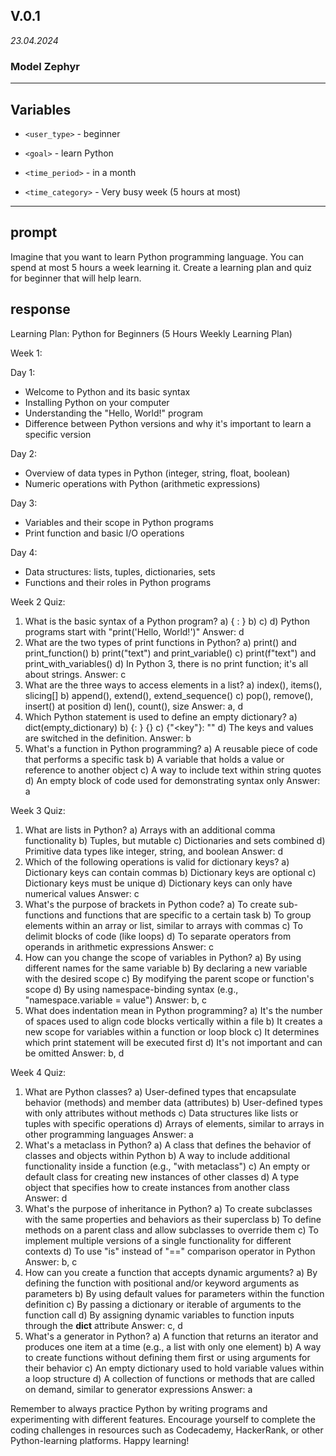 ## V.0.1
*23.04.2024*

### Model Zephyr
---
## Variables
- `<user_type>` - beginner

- `<goal>` - learn Python

- `<time_period>` - in a month

- `<time_category>` - Very busy week (5 hours at most)
---
## prompt
Imagine that you want to learn Python programming language. You can spend at most 5 hours a week learning it. Create a learning plan and quiz for beginner that will help learn.

## response
Learning Plan: Python for Beginners (5 Hours Weekly Learning Plan)

Week 1:

Day 1:

* Welcome to Python and its basic syntax
* Installing Python on your computer
* Understanding the "Hello, World!" program
* Difference between Python versions and why it's important to learn a specific version

Day 2:

* Overview of data types in Python (integer, string, float, boolean)
* Numeric operations with Python (arithmetic expressions)

Day 3:

* Variables and their scope in Python programs
* Print function and basic I/O operations

Day 4:

* Data structures: lists, tuples, dictionaries, sets
* Functions and their roles in Python programs

Week 2 Quiz:

1. What is the basic syntax of a Python program?
a) {<expression> : <statement>}
b) <expression><statement>
c) <expression><statements>
d) Python programs start with "print('Hello, World!')"
Answer: d
2. What are the two types of print functions in Python?
a) print() and print_function()
b) print("text") and print_variable()
c) print(f"text") and print_with_variables()
d) In Python 3, there is no print function; it's all about strings.
Answer: c
3. What are the three ways to access elements in a list?
a) index(), items(), slicing[]
b) append(), extend(), extend_sequence()
c) pop(), remove(), insert() at position
d) len(), count(), size
Answer: a, d
4. Which Python statement is used to define an empty dictionary?
a) dict(empty_dictionary)
b) {<key>: <value>} {}
c) {"<key"}: "<value>"
d) The keys and values are switched in the definition.
Answer: b
5. What's a function in Python programming?
a) A reusable piece of code that performs a specific task
b) A variable that holds a value or reference to another object
c) A way to include text within string quotes
d) An empty block of code used for demonstrating syntax only
Answer: a

Week 3 Quiz:

1. What are lists in Python?
a) Arrays with an additional comma functionality
b) Tuples, but mutable
c) Dictionaries and sets combined
d) Primitive data types like integer, string, and boolean
Answer: d
2. Which of the following operations is valid for dictionary keys?
a) Dictionary keys can contain commas
b) Dictionary keys are optional
c) Dictionary keys must be unique
d) Dictionary keys can only have numerical values
Answer: c
3. What's the purpose of brackets in Python code?
a) To create sub-functions and functions that are specific to a certain task
b) To group elements within an array or list, similar to arrays with commas
c) To delimit blocks of code (like loops)
d) To separate operators from operands in arithmetic expressions
Answer: c
4. How can you change the scope of variables in Python?
a) By using different names for the same variable
b) By declaring a new variable with the desired scope
c) By modifying the parent scope or function's scope
d) By using namespace-binding syntax (e.g., "namespace.variable = value")
Answer: b, c
5. What does indentation mean in Python programming?
a) It's the number of spaces used to align code blocks vertically within a file
b) It creates a new scope for variables within a function or loop block
c) It determines which print statement will be executed first
d) It's not important and can be omitted
Answer: b, d

Week 4 Quiz:

1. What are Python classes?
a) User-defined types that encapsulate behavior (methods) and member data (attributes)
b) User-defined types with only attributes without methods
c) Data structures like lists or tuples with specific operations
d) Arrays of elements, similar to arrays in other programming languages
Answer: a
2. What's a metaclass in Python?
a) A class that defines the behavior of classes and objects within Python
b) A way to include additional functionality inside a function (e.g., "with metaclass")
c) An empty or default class for creating new instances of other classes
d) A type object that specifies how to create instances from another class
Answer: d
3. What's the purpose of inheritance in Python?
a) To create subclasses with the same properties and behaviors as their superclass
b) To define methods on a parent class and allow subclasses to override them
c) To implement multiple versions of a single functionality for different contexts
d) To use "is" instead of "==" comparison operator in Python
Answer: b, c
4. How can you create a function that accepts dynamic arguments?
a) By defining the function with positional and/or keyword arguments as parameters
b) By using default values for parameters within the function definition
c) By passing a dictionary or iterable of arguments to the function call
d) By assigning dynamic variables to function inputs through the __dict__ attribute
Answer: c, d
5. What's a generator in Python?
a) A function that returns an iterator and produces one item at a time (e.g., a list with only one element)
b) A way to create functions without defining them first or using arguments for their behavior
c) An empty dictionary used to hold variable values within a loop structure
d) A collection of functions or methods that are called on demand, similar to generator expressions
Answer: a

Remember to always practice Python by writing programs and experimenting with different features. Encourage yourself to complete the coding challenges in resources such as Codecademy, HackerRank, or other Python-learning platforms. Happy learning!